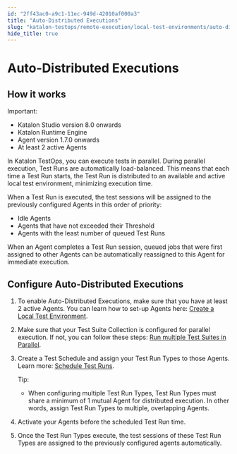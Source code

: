 ```yaml
---
id: "2ff43ac0-a9c1-11ec-949d-42010af000a3"
title: "Auto-Distributed Executions"
slug: "katalon-testops/remote-execution/local-test-environments/auto-distributed-executions"
hide_title: true
---
```

    

# <a id="id_auto-distributed-execution" class="anchor_top_offset"/><a id="ariaid-title1" class="anchor_top_offset"/>Auto-Distributed Executions

    
    
  

## <a id="id_1" class="anchor_top_offset"/>How it works

<div xmlns="http://www.w3.org/1999/xhtml" className="note important note_important"><span className="note__title">Important:</span> 
  <ul className="ul"><li className="li">Katalon Studio version 8.0 onwards</li><li className="li">Katalon Runtime Engine</li><li className="li">Agent version 1.7.0 onwards</li><li className="li">At least 2 active Agents</li></ul>
</div>
<p xmlns="http://www.w3.org/1999/xhtml" className="p">In Katalon TestOps, you can execute tests in parallel. During   parallel execution, Test Runs are automatically load-balanced. This   means that each time a Test Run starts, the Test Run is distributed   to an available and active local test environment, minimizing   execution time.</p> 
<p xmlns="http://www.w3.org/1999/xhtml" className="p">When a Test Run is executed, the test sessions will be assigned   to the previously configured Agents in this order of priority:</p> 
<ul xmlns="http://www.w3.org/1999/xhtml" className="ul"><li className="li">Idle Agents</li><li className="li">Agents that have not exceeded their Threshold</li><li className="li">Agents with the least number of queued Test Runs</li></ul> 
<p xmlns="http://www.w3.org/1999/xhtml" className="p">When an Agent completes a Test Run session, queued jobs that   were first assigned to other Agents can be automatically reassigned   to this Agent for immediate execution.</p> 

## <a id="id_2" class="anchor_top_offset"/>Configure Auto-Distributed Executions

<ol xmlns="http://www.w3.org/1999/xhtml" className="ol"><li className="li">     <p className="p">To enable Auto-Distributed Executions, make sure that you have       at least 2 active Agents. You can learn how to set-up Agents here:       <a className="xref j-external-link" href="https://docs.katalon.com/katalon-analytics/docs/agents.html" target="_blank">Create         a Local Test Environment</a>.</p>   </li><li className="li">     <p className="p">Make sure that your Test Suite Collection is configured for       parallel execution. If not, you can follow these steps: <a className="xref j-external-link" href="https://docs.katalon.com/katalon-analytics/docs/kt_run_parallel_agent.html#set-up-agents" target="_blank">Run         multiple Test Suites in Parallel</a>.</p>   </li><li className="li">     <p className="p">Create a Test Schedule and assign your Test Run Types to those       Agents. Learn more: <a className="xref j-external-link" href="https://docs.katalon.com/katalon-analytics/docs/create-plan.html#schedule-test-runs" target="_blank">Schedule         Test Runs</a>.</p>     <div className="note tip note_tip"><span className="note__title">Tip:</span>        <p className="p" /><div className="p"><ul className="ul"><li className="li"><p className="p">When configuring multiple Test Run Types, Test Run Types must               share a minimum of 1 mutual Agent for distributed execution. In               other words, assign Test Run Types to multiple, overlapping               Agents.</p></li></ul></div>     </div></li><li className="li">     <p className="p">Activate your Agents before the scheduled Test Run time.</p>   </li><li className="li"><p className="p">Once the Test Run Types execute, the test sessions of these Test       Run Types are assigned to the previously configured agents       automatically.</p></li></ol> 

